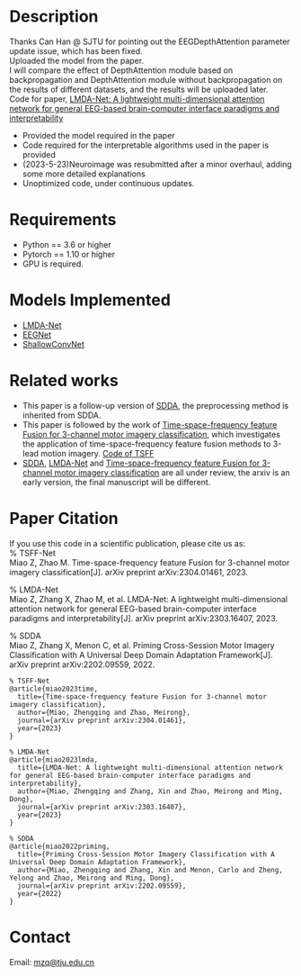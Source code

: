 
# Description
Thanks Can Han @ SJTU for pointing out the EEGDepthAttention parameter update issue, which has been fixed.  
Uploaded the model from the paper.  
I will compare the effect of DepthAttention module based on backpropagation and DepthAttention module without backpropagation on the results of different datasets, and the results will be uploaded later.  
Code for paper, [LMDA-Net: A lightweight multi-dimensional attention network for general EEG-based brain-computer interface paradigms and interpretability](https://arxiv.org/pdf/2303.16407.pdf)
- Provided the model required in the paper
- Code required for the interpretable algorithms used in the paper is provided
- (2023-5-23)Neuroimage was resubmitted after a minor overhaul, adding some more detailed explanations
- Unoptimized code, under continuous updates.

# Requirements
- Python == 3.6 or higher
- Pytorch == 1.10 or higher
- GPU is required. 

# Models Implemented
- [LMDA-Net](https://arxiv.org/pdf/2303.16407.pdf)
- [EEGNet](https://github.com/vlawhern/arl-eegmodels)
- [ShallowConvNet](https://github.com/TNTLFreiburg/braindecode)

# Related works
- This paper is a follow-up version of [SDDA](https://arxiv.org/pdf/2202.09559.pdf), the preprocessing method is inherited from SDDA.
- This paper is followed by the work of  [Time-space-frequency feature Fusion for 3-channel motor imagery classification](https://arxiv.org/pdf/2304.01461.pdf), which investigates the application of time-space-frequency feature fusion methods to 3-lead motion imagery. [Code of TSFF](https://github.com/MiaoZhengQing/TSFF)
- [SDDA](https://arxiv.org/pdf/2202.09559.pdf), [LMDA-Net](https://arxiv.org/pdf/2303.16407.pdf) and [Time-space-frequency feature Fusion for 3-channel motor imagery classification](https://arxiv.org/pdf/2304.01461.pdf) are all under review,  the arxiv  is an early version, the final manuscript will be different. 

# Paper Citation
If you use this code in a scientific publication, please cite us as:  
% TSFF-Net  
Miao Z, Zhao M. Time-space-frequency feature Fusion for 3-channel motor imagery classification[J]. arXiv preprint arXiv:2304.01461, 2023.

% LMDA-Net  
Miao Z, Zhang X, Zhao M, et al. LMDA-Net: A lightweight multi-dimensional attention network for general EEG-based brain-computer interface paradigms and interpretability[J]. arXiv preprint arXiv:2303.16407, 2023.

% SDDA  
Miao Z, Zhang X, Menon C, et al. Priming Cross-Session Motor Imagery Classification with A Universal Deep Domain Adaptation Framework[J]. arXiv preprint arXiv:2202.09559, 2022.

```
% TSFF-Net
@article{miao2023time,
  title={Time-space-frequency feature Fusion for 3-channel motor imagery classification},
  author={Miao, Zhengqing and Zhao, Meirong},
  journal={arXiv preprint arXiv:2304.01461},
  year={2023}
}

% LMDA-Net
@article{miao2023lmda,
  title={LMDA-Net: A lightweight multi-dimensional attention network for general EEG-based brain-computer interface paradigms and interpretability},
  author={Miao, Zhengqing and Zhang, Xin and Zhao, Meirong and Ming, Dong},
  journal={arXiv preprint arXiv:2303.16407},
  year={2023}
}

% SDDA
@article{miao2022priming,
  title={Priming Cross-Session Motor Imagery Classification with A Universal Deep Domain Adaptation Framework},
  author={Miao, Zhengqing and Zhang, Xin and Menon, Carlo and Zheng, Yelong and Zhao, Meirong and Ming, Dong},
  journal={arXiv preprint arXiv:2202.09559},
  year={2022}
}
```

# Contact
Email: mzq@tju.edu.cn
